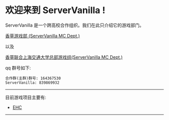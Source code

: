 # 欢迎来到 ServerVanilla !

ServerVanilla 是一个跨高校合作组织。我们在此只介绍它的游戏部门。

[香草游戏部 (ServerVanilla MC Dept.)](../Vanilla/README.md)

以及

[香草联合上海交通大学总部游戏组(ServerVanilla MC Dept.)](../Vanilla/README.md)

qq 群号如下:

```
合作群(主群)群号: 164367530
ServerVanilla: 839869932
```

---

目前游戏项目主要有:

- [EHC](EHC/rules.md)

---
